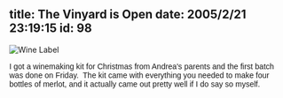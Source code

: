 title: The Vinyard is Open
date: 2005/2/21 23:19:15
id: 98
---
![Wine Label](/photo/misc/WineLabelJemezSmall.jpg)

<font face="Arial">I got a winemaking kit for Christmas from Andrea's parents and the first batch was done on Friday.  The kit came with everything you needed to make four bottles of merlot, and it actually came out pretty well if I do say so myself.</font>